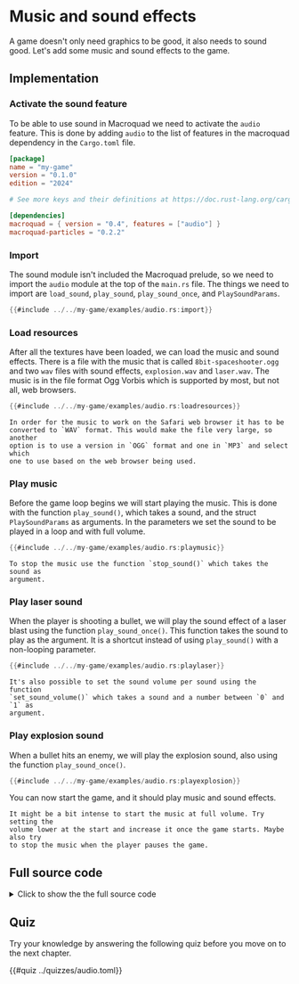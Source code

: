 # Music and sound effects

A game doesn't only need graphics to be good, it also needs to sound good.
Let's add some music and sound effects to the game.

## Implementation

### Activate the sound feature

To be able to use sound in Macroquad we need to activate the `audio` feature.
This is done by adding `audio` to the list of features in the macroquad
dependency in the `Cargo.toml` file.

```toml [hl,9]
[package]
name = "my-game"
version = "0.1.0"
edition = "2024"

# See more keys and their definitions at https://doc.rust-lang.org/cargo/reference/manifest.html

[dependencies]
macroquad = { version = "0.4", features = ["audio"] }
macroquad-particles = "0.2.2"
```

### Import

The sound module isn't included the Macroquad prelude, so we need to import
the `audio` module at the top of the `main.rs` file. The things we need to
import are `load_sound`, `play_sound`, `play_sound_once`, and
`PlaySoundParams`.

```rust
{{#include ../../my-game/examples/audio.rs:import}}
```

### Load resources

After all the textures have been loaded, we can load the music and sound
effects. There is a file with the music that is called `8bit-spaceshooter.ogg`
and two `wav` files with sound effects, `explosion.wav` and `laser.wav`. The
music is in the file format Ogg Vorbis which is supported by most, but not
all, web browsers.

```rust
{{#include ../../my-game/examples/audio.rs:loadresources}}
```

```admonish note title="Safari sounds"
In order for the music to work on the Safari web browser it has to be
converted to `WAV` format. This would make the file very large, so another
option is to use a version in `OGG` format and one in `MP3` and select which
one to use based on the web browser being used.
```

### Play music

Before the game loop begins we will start playing the music. This is done with
the function `play_sound()`, which takes a sound, and the struct
`PlaySoundParams` as arguments. In the parameters we set the sound to be
played in a loop and with full volume.

```rust
{{#include ../../my-game/examples/audio.rs:playmusic}}
```

```admonish info title="Stop the music"
To stop the music use the function `stop_sound()` which takes the sound as
argument.
```

### Play laser sound

When the player is shooting a bullet, we will play the sound effect of a laser
blast using the function `play_sound_once()`. This function takes the sound to
play as the argument. It is a shortcut instead of using `play_sound()` with a
non-looping parameter.

```rust [hl,8]
{{#include ../../my-game/examples/audio.rs:playlaser}}
```

```admonish info title="Turn up the volume"
It's also possible to set the sound volume per sound using the function
`set_sound_volume()` which takes a sound and a number between `0` and `1` as
argument.
```

### Play explosion sound

When a bullet hits an enemy, we will play the explosion sound, also using the
function `play_sound_once()`.

```rust [hl,14]
{{#include ../../my-game/examples/audio.rs:playexplosion}}
```

You can now start the game, and it should play music and sound effects.

```admonish tip title="Challenge: Change the volume" class="challenge"
It might be a bit intense to start the music at full volume. Try setting the
volume lower at the start and increase it once the game starts. Maybe also try
to stop the music when the player pauses the game.
```

<div class="noprint">

## Full source code

<details>
  <summary>Click to show the the full source code</summary>

```rust
{{#include ../../my-game/examples/audio.rs:all}}
```
</details>
</div>

<div class="noprint">

## Quiz

Try your knowledge by answering the following quiz before you move on to the
next chapter.

{{#quiz ../quizzes/audio.toml}}

</div>
